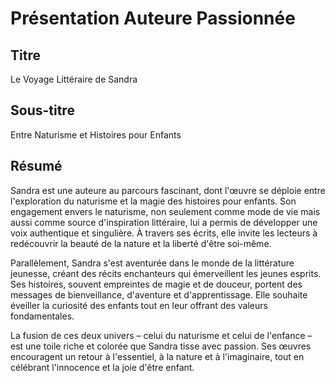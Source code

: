 # Présentation Auteure Passionnée

## Titre

Le Voyage Littéraire de Sandra

## Sous-titre

Entre Naturisme et Histoires pour Enfants

## Résumé

Sandra est une auteure au parcours fascinant, dont l'œuvre se déploie entre l'exploration du naturisme et la magie des histoires pour enfants. Son engagement envers le naturisme, non seulement comme mode de vie mais aussi comme source d'inspiration littéraire, lui a permis de développer une voix authentique et singulière. À travers ses écrits, elle invite les lecteurs à redécouvrir la beauté de la nature et la liberté d'être soi-même.

Parallèlement, Sandra s'est aventurée dans le monde de la littérature jeunesse, créant des récits enchanteurs qui émerveillent les jeunes esprits. Ses histoires, souvent empreintes de magie et de douceur, portent des messages de bienveillance, d'aventure et d'apprentissage. Elle souhaite éveiller la curiosité des enfants tout en leur offrant des valeurs fondamentales.

La fusion de ces deux univers – celui du naturisme et celui de l'enfance – est une toile riche et colorée que Sandra tisse avec passion. Ses œuvres encouragent un retour à l'essentiel, à la nature et à l'imaginaire, tout en célébrant l'innocence et la joie d'être enfant.
